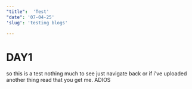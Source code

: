```yaml
---
"title":  'Test'
"date": '07-04-25'
'slug': 'testing blogs'

---
```


# DAY1

so this is a test nothing much to see just navigate back or if i've uploaded another thing read that you get me. ADIOS

